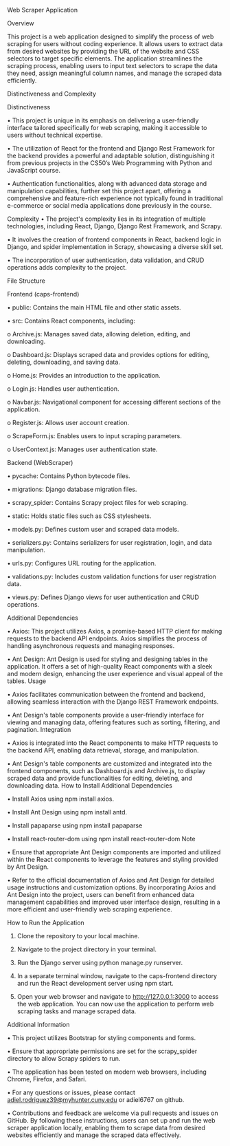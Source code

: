Web Scraper Application

Overview

This project is a web application designed to simplify the process of web scraping for users without coding experience. It allows users to extract data from desired websites by providing the URL of the website and CSS selectors to target specific elements. The application streamlines the scraping process, enabling users to input text selectors to scrape the data they need, assign meaningful column names, and manage the scraped data efficiently.

Distinctiveness and Complexity

Distinctiveness

•	This project is unique in its emphasis on delivering a user-friendly interface tailored specifically for web scraping, making it accessible to users without technical expertise.

•	The utilization of React for the frontend and Django Rest Framework for the backend provides a powerful and adaptable solution, distinguishing it from previous projects in the CS50’s Web Programming with Python and JavaScript course.

•	Authentication functionalities, along with advanced data storage and manipulation capabilities, further set this project apart, offering a comprehensive and feature-rich experience not typically found in traditional e-commerce or social media applications done previously in the course.

Complexity
•	The project's complexity lies in its integration of multiple technologies, including React, Django, Django Rest Framework, and Scrapy.

•	It involves the creation of frontend components in React, backend logic in Django, and spider implementation in Scrapy, showcasing a diverse skill set.

•	The incorporation of user authentication, data validation, and CRUD operations adds complexity to the project.

File Structure

Frontend (caps-frontend)

•	public: Contains the main HTML file and other static assets.

•	src: Contains React components, including:

o	Archive.js: Manages saved data, allowing deletion, editing, and downloading.

o	Dashboard.js: Displays scraped data and provides options for editing, deleting, downloading, and 
saving data.

o	Home.js: Provides an introduction to the application.

o	Login.js: Handles user authentication.

o	Navbar.js: Navigational component for accessing different sections of the application.

o	Register.js: Allows user account creation.

o	ScrapeForm.js: Enables users to input scraping parameters.

o	UserContext.js: Manages user authentication state.

Backend (WebScraper)

•	pycache: Contains Python bytecode files.

•	migrations: Django database migration files.

•	scrapy_spider: Contains Scrapy project files for web scraping.

•	static: Holds static files such as CSS stylesheets.

•	models.py: Defines custom user and scraped data models.

•	serializers.py: Contains serializers for user registration, login, and data manipulation.

•	urls.py: Configures URL routing for the application.

•	validations.py: Includes custom validation functions for user registration data.

•	views.py: Defines Django views for user authentication and CRUD operations.

Additional Dependencies

•	Axios: This project utilizes Axios, a promise-based HTTP client for making requests to the backend API endpoints. Axios simplifies the process of handling asynchronous requests and managing responses.

•	Ant Design: Ant Design is used for styling and designing tables in the application. It offers a set of high-quality React components with a sleek and modern design, enhancing the user experience and visual appeal of the tables.
Usage

•	Axios facilitates communication between the frontend and backend, allowing seamless interaction with the Django REST Framework endpoints.

•	Ant Design's table components provide a user-friendly interface for viewing and managing data, offering features such as sorting, filtering, and pagination.
Integration

•	Axios is integrated into the React components to make HTTP requests to the backend API, enabling data retrieval, storage, and manipulation.

•	Ant Design's table components are customized and integrated into the frontend components, such as Dashboard.js and Archive.js, to display scraped data and provide functionalities for editing, deleting, and downloading data.
How to Install Additional Dependencies

•	Install Axios using npm install axios.

•	Install Ant Design using npm install antd.

•	Install papaparse using npm install papaparse

•	Install react-router-dom using npm install react-router-dom
Note

•	Ensure that appropriate Ant Design components are imported and utilized within the React components to leverage the features and styling provided by Ant Design.

•	Refer to the official documentation of Axios and Ant Design for detailed usage instructions and customization options.
By incorporating Axios and Ant Design into the project, users can benefit from enhanced data management capabilities and improved user interface design, resulting in a more efficient and user-friendly web scraping experience.

How to Run the Application

1.	Clone the repository to your local machine.

2.	Navigate to the project directory in your terminal.

3.	Run the Django server using python manage.py runserver.

4.	In a separate terminal window, navigate to the caps-frontend directory and run the React development server using npm start.

5.	Open your web browser and navigate to http://127.0.0.1:3000 to access the web application. You can now use the application to perform web scraping tasks and manage scraped data.

Additional Information

•	This project utilizes Bootstrap for styling components and forms.

•	Ensure that appropriate permissions are set for the scrapy_spider directory to allow Scrapy spiders to run.

•	The application has been tested on modern web browsers, including Chrome, Firefox, and Safari.

•	For any questions or issues, please contact adiel.rodriguez39@myhunter.cuny.edu or adiel6767 on github.

•	Contributions and feedback are welcome via pull requests and issues on GitHub.
By following these instructions, users can set up and run the web scraper application locally, enabling them to scrape data from desired websites efficiently and manage the scraped data effectively.

